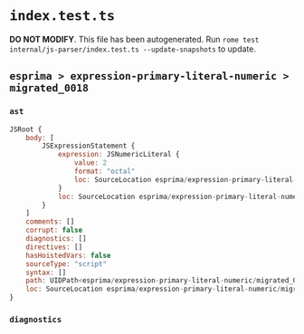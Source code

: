 # `index.test.ts`

**DO NOT MODIFY**. This file has been autogenerated. Run `rome test internal/js-parser/index.test.ts --update-snapshots` to update.

## `esprima > expression-primary-literal-numeric > migrated_0018`

### `ast`

```javascript
JSRoot {
	body: [
		JSExpressionStatement {
			expression: JSNumericLiteral {
				value: 2
				format: "octal"
				loc: SourceLocation esprima/expression-primary-literal-numeric/migrated_0018/input.js 1:0-1:2
			}
			loc: SourceLocation esprima/expression-primary-literal-numeric/migrated_0018/input.js 1:0-1:2
		}
	]
	comments: []
	corrupt: false
	diagnostics: []
	directives: []
	hasHoistedVars: false
	sourceType: "script"
	syntax: []
	path: UIDPath<esprima/expression-primary-literal-numeric/migrated_0018/input.js>
	loc: SourceLocation esprima/expression-primary-literal-numeric/migrated_0018/input.js 1:0-1:2
}
```

### `diagnostics`

```

```
